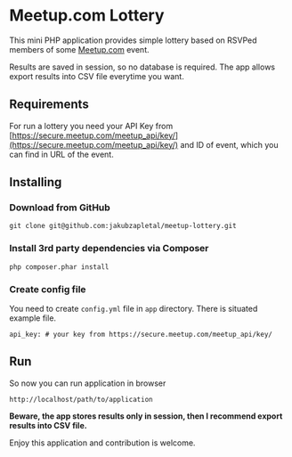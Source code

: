 # Meetup.com Lottery

This mini PHP application provides simple lottery based on RSVPed members of some [Meetup.com](http://www.meetup.com/) event.

Results are saved in session, so no database is required. The app allows export results into CSV file everytime you want.

## Requirements

For run a lottery you need your API Key from [https://secure.meetup.com/meetup_api/key/](https://secure.meetup.com/meetup_api/key/) and ID of event, which you can find in URL of the event.

## Installing

### Download from GitHub

```
git clone git@github.com:jakubzapletal/meetup-lottery.git
```

### Install 3rd party dependencies via Composer

```
php composer.phar install
```

### Create config file

You need to create `config.yml` file in `app` directory. There is situated example file.

```
api_key: # your key from https://secure.meetup.com/meetup_api/key/
```

## Run

So now you can run application in browser

```
http://localhost/path/to/application
```

**Beware, the app stores results only in session, then I recommend export results into CSV file.**

Enjoy this application and contribution is welcome.